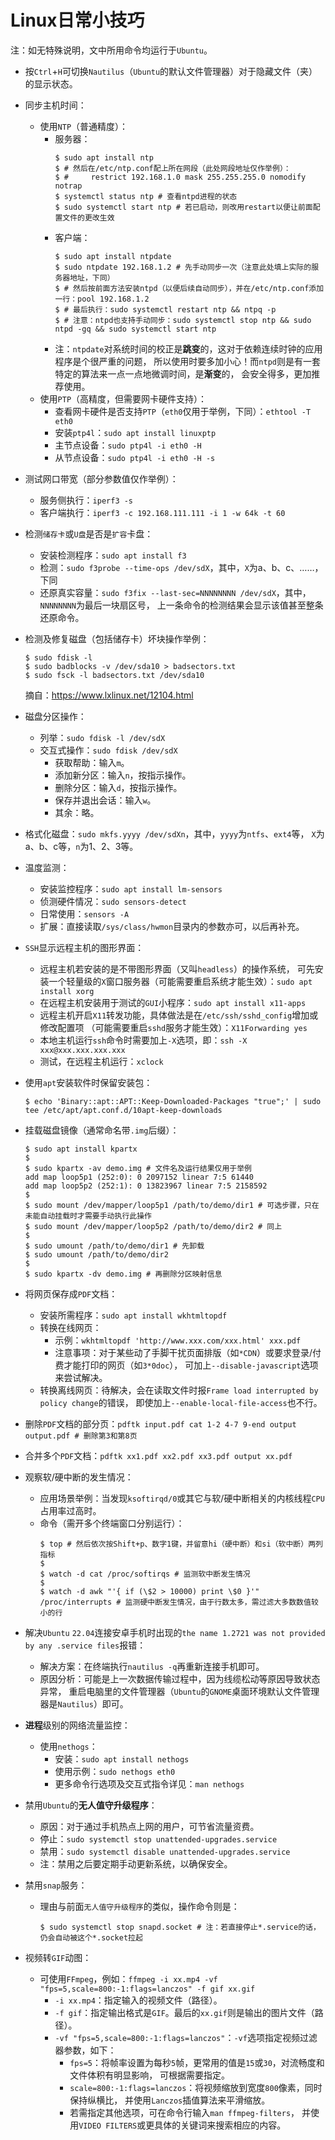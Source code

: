 <meta http-equiv="Content-Type" content="text/html; charset=utf-8" />
<base target="_blank" />

# Linux日常小技巧

注：如无特殊说明，文中所用命令均运行于`Ubuntu`。

* 按`Ctrl`+`H`可切换`Nautilus`（`Ubuntu`的默认文件管理器）对于隐藏文件（夹）的显示状态。

* 同步主机时间：
    * 使用`NTP`（普通精度）：
        * 服务器：
            ```
            $ sudo apt install ntp
            $ # 然后在/etc/ntp.conf配上所在网段（此处网段地址仅作举例）：
            $ #     restrict 192.168.1.0 mask 255.255.255.0 nomodify notrap
            $ systemctl status ntp # 查看ntpd进程的状态
            $ sudo systemctl start ntp # 若已启动，则改用restart以便让前面配置文件的更改生效
            ```
        * 客户端：
            ```
            $ sudo apt install ntpdate
            $ sudo ntpdate 192.168.1.2 # 先手动同步一次（注意此处填上实际的服务器地址，下同）
            $ # 然后按前面方法安装ntpd（以便后续自动同步），并在/etc/ntp.conf添加一行：pool 192.168.1.2
            $ # 最后执行：sudo systemctl restart ntp && ntpq -p
            $ # 注意：ntpd也支持手动同步：sudo systemctl stop ntp && sudo ntpd -gq && sudo systemctl start ntp
            ```
        * 注：`ntpdate`对系统时间的校正是**跳变**的，这对于依赖连续时钟的应用程序是个很严重的问题，
        所以使用时要多加小心！而`ntpd`则是有一套特定的算法来一点一点地微调时间，是**渐变**的，
        会安全得多，更加推荐使用。
    * 使用`PTP`（高精度，但需要网卡硬件支持）：
        * 查看网卡硬件是否支持`PTP`（`eth0`仅用于举例，下同）：`ethtool -T eth0`
        * 安装`ptp4l`：`sudo apt install linuxptp`
        * 主节点设备：`sudo ptp4l -i eth0 -H`
        * 从节点设备：`sudo ptp4l -i eth0 -H -s`

* 测试网口带宽（部分参数值仅作举例）：
    * 服务侧执行：`iperf3 -s`
    * 客户端执行：`iperf3 -c 192.168.111.111 -i 1 -w 64k -t 60`

* 检测`储存卡`或`U盘`是否是`扩容`卡盘：
    * 安装检测程序：`sudo apt install f3`
    * 检测：`sudo f3probe --time-ops /dev/sdX`，其中，`X`为a、b、c、……，下同
    * 还原真实容量：`sudo f3fix --last-sec=NNNNNNNN /dev/sdX`，其中，`NNNNNNNN`为最后一块扇区号，
    上一条命令的检测结果会显示该值甚至整条还原命令。

* 检测及修复磁盘（包括储存卡）坏块操作举例：
    ````
    $ sudo fdisk -l
    $ sudo badblocks -v /dev/sda10 > badsectors.txt
    $ sudo fsck -l badsectors.txt /dev/sda10
    ````
    摘自：https://www.lxlinux.net/12104.html

* 磁盘分区操作：
    * 列举：`sudo fdisk -l /dev/sdX`
    * 交互式操作：`sudo fdisk /dev/sdX`
        * 获取帮助：输入`m`。
        * 添加新分区：输入`n`，按指示操作。
        * 删除分区：输入`d`，按指示操作。
        * 保存并退出会话：输入`w`。
        * 其余：略。

* 格式化磁盘：`sudo mkfs.yyyy /dev/sdXn`，其中，`yyyy`为`ntfs`、`ext4`等，
`X`为a、b、c等，`n`为1、2、3等。

* 温度监测：
    * 安装监控程序：`sudo apt install lm-sensors`
    * 侦测硬件情况：`sudo sensors-detect`
    * 日常使用：`sensors -A`
    * 扩展：直接读取`/sys/class/hwmon`目录内的参数亦可，以后再补充。

* `SSH`显示远程主机的图形界面：
    * 远程主机若安装的是不带图形界面（又叫`headless`）的操作系统，
    可先安装一个轻量级的`X`窗口服务器（可能需要重启系统才能生效）：`sudo apt install xorg`
    * 在远程主机安装用于测试的`GUI`小程序：`sudo apt install x11-apps`
    * 远程主机开启`X11`转发功能，具体做法是在`/etc/ssh/sshd_config`增加或修改配置项
    （可能需要重启`sshd`服务才能生效）：`X11Forwarding yes`
    * 本地主机运行`ssh`命令时需要加上`-X`选项，即：`ssh -X xxx@xxx.xxx.xxx.xxx`
    * 测试，在远程主机运行：`xclock`

* 使用`apt`安装软件时保留安装包：
    ````
    $ echo 'Binary::apt::APT::Keep-Downloaded-Packages "true";' | sudo tee /etc/apt/apt.conf.d/10apt-keep-downloads
    ````

* 挂载磁盘镜像（通常命名带`.img`后缀）：
    ````
    $ sudo apt install kpartx
    $
    $ sudo kpartx -av demo.img # 文件名及运行结果仅用于举例
    add map loop5p1 (252:0): 0 2097152 linear 7:5 61440
    add map loop5p2 (252:1): 0 13823967 linear 7:5 2158592
    $
    $ sudo mount /dev/mapper/loop5p1 /path/to/demo/dir1 # 可选步骤，只在未能自动挂载时才需要手动执行此操作
    $ sudo mount /dev/mapper/loop5p2 /path/to/demo/dir2 # 同上
    $
    $ sudo umount /path/to/demo/dir1 # 先卸载
    $ sudo umount /path/to/demo/dir2
    $
    $ sudo kpartx -dv demo.img # 再删除分区映射信息
    ````

* 将网页保存成`PDF`文档：
    * 安装所需程序：`sudo apt install wkhtmltopdf`
    * 转换在线网页：
        * 示例：`wkhtmltopdf 'http://www.xxx.com/xxx.html' xxx.pdf`
        * 注意事项：对于某些动了手脚干扰页面排版（如`*CDN`）或要求登录/付费才能打印的网页（如`3*0doc`），
        可加上`--disable-javascript`选项来尝试解决。
    * 转换离线网页：待解决，会在读取文件时报`Frame load interrupted by policy change`的错误，
    即使加上`--enable-local-file-access`也不行。

* 删除`PDF`文档的部分页：`pdftk input.pdf cat 1-2 4-7 9-end output output.pdf # 删除第3和第8页`

* 合并多个`PDF`文档：`pdftk xx1.pdf xx2.pdf xx3.pdf output xx.pdf`

* 观察软/硬中断的发生情况：
    * 应用场景举例：当发现`ksoftirqd/0`或其它与软/硬中断相关的内核线程`CPU`占用率过高时。
    * 命令（需开多个终端窗口分别运行）：
        ````
        $ top # 然后依次按Shift+p、数字1键，并留意hi（硬中断）和si（软中断）两列指标
        $
        $ watch -d cat /proc/softirqs # 监测软中断发生情况
        $
        $ watch -d awk "'{ if (\$2 > 10000) print \$0 }'" /proc/interrupts # 监测硬中断发生情况，由于行数太多，需过滤大多数数值较小的行
        ````

* 解决`Ubuntu` `22.04`连接安卓手机时出现的`the name 1.2721 was not provided by any .service files`报错：
    * 解决方案：在终端执行`nautilus -q`再重新连接手机即可。
    * 原因分析：可能是上一次数据传输过程中，因为线缆松动等原因导致状态异常，
    重启电脑里的文件管理器（`Ubuntu`的`GNOME`桌面环境默认文件管理器是`Nautilus`）即可。

* **进程**级别的网络流量监控：
    * 使用`nethogs`：
        * 安装：`sudo apt install nethogs`
        * 使用示例：`sudo nethogs eth0`
        * 更多命令行选项及交互式指令详见：`man nethogs`

* 禁用`Ubuntu`的**无人值守升级程序**：
    * 原因：对于通过手机热点上网的用户，可节省流量资费。
    * 停止：`sudo systemctl stop unattended-upgrades.service`
    * 禁用：`sudo systemctl disable unattended-upgrades.service`
    * 注：禁用之后要定期手动更新系统，以确保安全。

* 禁用`snap`服务：
    * 理由与前面`无人值守升级程序`的类似，操作命令则是：
        ```
        $ sudo systemctl stop snapd.socket # 注：若直接停止*.service的话，仍会自动被这个*.socket拉起
        ```

* 视频转`GIF`动图：
    * 可使用`FFmpeg`，例如：`ffmpeg -i xx.mp4 -vf "fps=5,scale=800:-1:flags=lanczos" -f gif xx.gif`
        * `-i xx.mp4`：指定输入的视频文件（路径）。
        * `-f gif`：指定输出格式是`GIF`。最后的`xx.gif`则是输出的图片文件（路径）。
        * `-vf "fps=5,scale=800:-1:flags=lanczos"`：`-vf`选项指定视频过滤器参数，如下：
            * `fps=5`：将帧率设置为每秒`5`帧，更常用的值是`15`或`30`，对流畅度和文件体积有明显影响，
            可根据需要指定。
            * `scale=800:-1:flags=lanczos`：将视频缩放到宽度`800`像素，同时保持纵横比，
            并使用`Lanczos`插值算法来平滑缩放。
            * 若需指定其他选项，可在命令行输入`man ffmpeg-filters`，
            并使用`VIDEO FILTERS`或更具体的关键词来搜索相应的内容。

